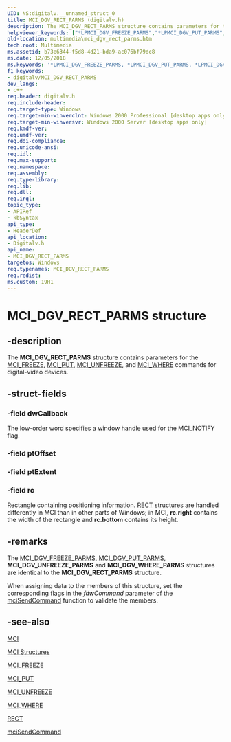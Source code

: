```yaml
---
UID: NS:digitalv.__unnamed_struct_0
title: MCI_DGV_RECT_PARMS (digitalv.h)
description: The MCI_DGV_RECT_PARMS structure contains parameters for the MCI_FREEZE, MCI_PUT, MCI_UNFREEZE, and MCI_WHERE commands for digital-video devices.
helpviewer_keywords: ["*LPMCI_DGV_FREEZE_PARMS","*LPMCI_DGV_PUT_PARMS","*LPMCI_DGV_RECT_PARMS","*LPMCI_DGV_UNFREEZE_PARMS","*LPMCI_DGV_WHERE_PARMS","MCI_DGV_FREEZE_PARMS","MCI_DGV_PUT_PARMS","MCI_DGV_RECT_PARMS","MCI_DGV_RECT_PARMS structure [Windows Multimedia]","MCI_DGV_UNFREEZE_PARMS","MCI_DGV_WHERE_PARMS","_win32_MCI_DGV_RECT_PARMS_str","digitalv/MCI_DGV_RECT_PARMS","multimedia.mci_dgv_rect_parms"]
old-location: multimedia\mci_dgv_rect_parms.htm
tech.root: Multimedia
ms.assetid: b73e6344-f5d8-4d21-bda9-ac076bf79dc8
ms.date: 12/05/2018
ms.keywords: '*LPMCI_DGV_FREEZE_PARMS, *LPMCI_DGV_PUT_PARMS, *LPMCI_DGV_RECT_PARMS, *LPMCI_DGV_UNFREEZE_PARMS, *LPMCI_DGV_WHERE_PARMS, MCI_DGV_FREEZE_PARMS, MCI_DGV_PUT_PARMS, MCI_DGV_RECT_PARMS, MCI_DGV_RECT_PARMS structure [Windows Multimedia], MCI_DGV_UNFREEZE_PARMS, MCI_DGV_WHERE_PARMS, _win32_MCI_DGV_RECT_PARMS_str, digitalv/MCI_DGV_RECT_PARMS, multimedia.mci_dgv_rect_parms'
f1_keywords:
- digitalv/MCI_DGV_RECT_PARMS
dev_langs:
- c++
req.header: digitalv.h
req.include-header: 
req.target-type: Windows
req.target-min-winverclnt: Windows 2000 Professional [desktop apps only]
req.target-min-winversvr: Windows 2000 Server [desktop apps only]
req.kmdf-ver: 
req.umdf-ver: 
req.ddi-compliance: 
req.unicode-ansi: 
req.idl: 
req.max-support: 
req.namespace: 
req.assembly: 
req.type-library: 
req.lib: 
req.dll: 
req.irql: 
topic_type:
- APIRef
- kbSyntax
api_type:
- HeaderDef
api_location:
- Digitalv.h
api_name:
- MCI_DGV_RECT_PARMS
targetos: Windows
req.typenames: MCI_DGV_RECT_PARMS
req.redist: 
ms.custom: 19H1
---
```


# MCI_DGV_RECT_PARMS structure


## -description



The <b>MCI_DGV_RECT_PARMS</b> structure contains parameters for the <a href="https://docs.microsoft.com/windows/desktop/Multimedia/mci-freeze">MCI_FREEZE</a>, <a href="https://docs.microsoft.com/windows/desktop/Multimedia/mci-put">MCI_PUT</a>, <a href="https://docs.microsoft.com/windows/desktop/Multimedia/mci-unfreeze">MCI_UNFREEZE</a>, and <a href="https://docs.microsoft.com/windows/desktop/Multimedia/mci-where">MCI_WHERE</a> commands for digital-video devices.




## -struct-fields




### -field dwCallback

The low-order word specifies a window handle used for the MCI_NOTIFY flag.


### -field ptOffset

 


### -field ptExtent

 


### -field rc

Rectangle containing positioning information. <a href="https://msdn.microsoft.com/library/ms536136.aspx">RECT</a> structures are handled differently in MCI than in other parts of Windows; in MCI, <b>rc.right</b> contains the width of the rectangle and <b>rc.bottom</b> contains its height.


## -remarks



The <a href="https://docs.microsoft.com/windows/desktop/api/digitalv/ns-digitalv-mci_dgv_rect_parms">MCI_DGV_FREEZE_PARMS</a>, <a href="https://docs.microsoft.com/previous-versions/dd743397(v=vs.85)">MCI_DGV_PUT_PARMS</a>, <b>MCI_DGV_UNFREEZE_PARMS</b> and <b>MCI_DGV_WHERE_PARMS</b> structures are identical to the <b>MCI_DGV_RECT_PARMS</b> structure.

When assigning data to the members of this structure, set the corresponding flags in the <i>fdwCommand</i> parameter of the <a href="https://docs.microsoft.com/previous-versions/dd757160(v=vs.85)">mciSendCommand</a> function to validate the members.




## -see-also




<a href="https://docs.microsoft.com/windows/desktop/Multimedia/mci">MCI</a>



<a href="https://docs.microsoft.com/windows/desktop/Multimedia/mci-structures">MCI Structures</a>



<a href="https://docs.microsoft.com/windows/desktop/Multimedia/mci-freeze">MCI_FREEZE</a>



<a href="https://docs.microsoft.com/windows/desktop/Multimedia/mci-put">MCI_PUT</a>



<a href="https://docs.microsoft.com/windows/desktop/Multimedia/mci-unfreeze">MCI_UNFREEZE</a>



<a href="https://docs.microsoft.com/windows/desktop/Multimedia/mci-where">MCI_WHERE</a>



<a href="https://msdn.microsoft.com/library/ms536136.aspx">RECT</a>



<a href="https://docs.microsoft.com/previous-versions/dd757160(v=vs.85)">mciSendCommand</a>
 

 

